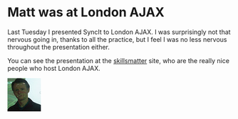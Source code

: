 # Matt was at London AJAX



Last Tuesday I presented SyncIt to London AJAX. I was surprisingly not that nervous going in, thanks to all the practice, but I feel I was no less nervous throughout the presentation either.

You can see the presentation at the [skillsmatter](http://skillsmatter.com/podcast/ajax-ria/syncit-solving-offline-for-apps) site, who are the really nice people who host London AJAX.

![](/content-assets/2013-06-16-matt-was-at-london-ajax/9018614232_2ebe8a9a21_s.jpg)

